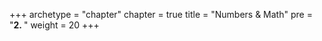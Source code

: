+++
archetype = "chapter"
chapter = true
title = "Numbers & Math"
pre = "<b>2. </b>"
weight = 20
+++
